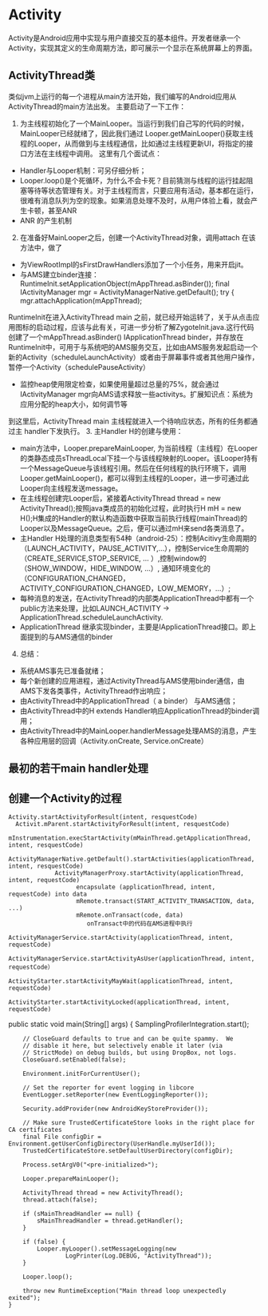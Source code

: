 # Activity 

Activity是Android应用中实现与用户直接交互的基本组件。开发者继承一个Activity，实现其定义的生命周期方法，即可展示一个显示在系统屏幕上的界面。

## ActivityThread类

类似jvm上运行的每一个进程从main方法开始，我们编写的Android应用从ActivityThread的main方法出发。
主要启动了一下工作：
1. 为主线程初始化了一个MainLooper。当运行到我们自己写的代码的时候，MainLooper已经就绪了，因此我们通过
Looper.getMainLooper()获取主线程的Looper，从而做到与主线程通信，比如通过主线程更新UI，将指定的接口方法在主线程中调用。
这里有几个面试点：
 * Handler与Looper机制：可另仔细分析；
 * Looper.loop()是个死循环，为什么不会卡死？目前猜测与线程的运行挂起阻塞等待等状态管理有关。对于主线程而言，只要应用有活动，基本都在运行，很难有消息队列为空的现象。如果消息处理不及时，从用户体验上看，就会产生卡顿，甚至ANR
 * ANR 的产生机制

 2. 在准备好MainLooper之后，创建一个ActivityThread对象，调用attach 在该方法中，做了
  * 为ViewRootImpl的sFirstDrawHandlers添加了一个小任务，用来开启jit。
  * 与AMS建立binder连接：
            RuntimeInit.setApplicationObject(mAppThread.asBinder());
            final IActivityManager mgr = ActivityManagerNative.getDefault();
            try {
                mgr.attachApplication(mAppThread);
                
  RuntimeInit在进入ActivityThread main
  之前，就已经开始运转了，关于从点击应用图标的启动过程，应该与此有关，可进一步分析了解ZygoteInit.java.这行代码创建了一个mAppThread.asBinder() IApplicationThread binder，并存放在RuntimeInit中，可用于与系统吧的AMS服务交互，比如由AMS服务发起启动一个新的Activity（scheduleLaunchActivity）或者由于屏幕事件或者其他用户操作，暂停一个Activity（schedulePauseActivity）
  * 监控heap使用限定检查，如果使用量超过总量的75%，就会通过IActivityManager mgr向AMS请求释放一些activitys。扩展知识点：系统为应用分配的heap大小，如何调节等
  
  到这里后，ActivityThread main 主线程就进入一个待响应状态，所有的任务都通过主 handler下发执行。
  3. 主Handler H的创建与使用：
   * main方法中，Looper.prepareMainLooper, 为当前线程（主线程）在Looper的类静态成员sThreadLocal下挂一个与该线程映射的Looper。该Looper持有一个MessageQueue与该线程引用。然后在任何线程的执行环境下，调用Looper.getMainLooper()，都可以得到主线程的Looper，进一步可通过此Looper向主线程发送message。
   * 在主线程创建完Looper后，紧接着ActivityThread thread = new ActivityThread();按照java类成员的初始化过程，此时执行H mH = new H();H集成的Handler的默认构造函数中获取当前执行线程(mainThread)的Looper以及MessageQueue。之后，便可以通过mH来send各类消息了。
   * 主Handler H处理的消息类型有54种（android-25）：控制Acitivy生命周期的（LAUNCH_ACTIVITY，PAUSE_ACTIVITY,...），控制Service生命周期的（CREATE_SERVICE,STOP_SERVICE, ... ）,控制window的（SHOW_WINDOW，HIDE_WINDOW, ...）, 通知环境变化的（CONFIGURATION_CHANGED，ACTIVITY_CONFIGURATION_CHANGED，LOW_MEMORY，...）;
   * 每种消息的发送，在ActivityThread的内部类ApplicationThread中都有一个public方法来处理，比如LAUNCH_ACTIVITY -> ApplicationThread.scheduleLaunchActivity.
   * ApplicationThread 继承实现binder，主要是IApplicationThread接口。即上面提到的与AMS通信的binder
 4. 总结：
   * 系统AMS事先已准备就绪；
   * 每个新创建的应用进程，通过ActivityThread与AMS使用binder通信，由AMS下发各类事件，ActivityThread作出响应；
   * 由ActivityThread中的ApplicationThread（ a binder） 与AMS通信；
   * 由ActivityThread中的H extends Handler响应ApplicationThread的binder调用；
   * 由ActivityThread中的MainLooper.handlerMessage处理AMS的消息，产生各种应用层的回调（Activity.onCreate, Service.onCreate）
   
  ## 最初的若干main handler处理

  
## 创建一个Activity的过程

    Activity.startActivityForResult(intent, resquestCode)
      Activit.mParent.startActivityForResult(intent, resquestCode)
         mInstrumentation.execStartActivity(mMainThread.getApplicationThread, intent, resquestCode)
             ActivityManagerNative.getDefault().startActivities(applicationThread, intent, resquestCode)
                 ActivityManagerProxy.startActivity(applicationThread, intent, requestCode)
                       encapsulate (applicationThread, intent, requestCode) into data
                       mRemote.transact(START_ACTIVITY_TRANSACTION, data, ...)
                       mRemote.onTransact(code, data)
                          onTransact中的代码在AMS进程中执行
                          ActivityManagerService.startActivity(applicationThread, intent, requestCode)
                             ActivityManagerService.startActivityAsUser(applicationThread, intent, requestCode）
                                  ActivityStarter.startActivityMayWait(applicationThread, intent, requestCode)
                                      ActivityStarter.startActivityLocked(applicationThread, intent, requestCode)
                                  
                                  
                      
                   
                 
         
     
  
 

public static void main(String[] args) {
        SamplingProfilerIntegration.start();

        // CloseGuard defaults to true and can be quite spammy.  We
        // disable it here, but selectively enable it later (via
        // StrictMode) on debug builds, but using DropBox, not logs.
        CloseGuard.setEnabled(false);

        Environment.initForCurrentUser();

        // Set the reporter for event logging in libcore
        EventLogger.setReporter(new EventLoggingReporter());

        Security.addProvider(new AndroidKeyStoreProvider());

        // Make sure TrustedCertificateStore looks in the right place for CA certificates
        final File configDir = Environment.getUserConfigDirectory(UserHandle.myUserId());
        TrustedCertificateStore.setDefaultUserDirectory(configDir);

        Process.setArgV0("<pre-initialized>");

        Looper.prepareMainLooper();

        ActivityThread thread = new ActivityThread();
        thread.attach(false);

        if (sMainThreadHandler == null) {
            sMainThreadHandler = thread.getHandler();
        }

        if (false) {
            Looper.myLooper().setMessageLogging(new
                    LogPrinter(Log.DEBUG, "ActivityThread"));
        }

        Looper.loop();

        throw new RuntimeException("Main thread loop unexpectedly exited");
    }

